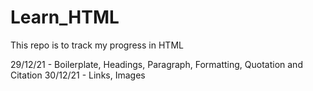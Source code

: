 # Learn_HTML

This repo is to track my progress in HTML

29/12/21 - Boilerplate, Headings, Paragraph, Formatting, Quotation and Citation
30/12/21 - Links, Images
